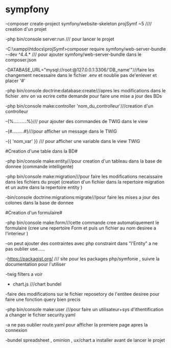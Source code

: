 # sympfony
-composer create-project symfony/website-skeleton projSymf ~5 //// creation d'un projet

-php bin/console server:run /// pour lancer le projet

-C:\xampp\htdocs\projSymf>composer require symfony/web-server-bundle --dev ^4.4.* /// pour ajouter symfony/web-server-bundle dans le composer.json

-DATABASE_URL="mysql://root:@127.0.0.1:3306/'DB_name'"///faire les changement necessaire dans le fichier .env et noublie pas de'enlever et placer '#'

-php bin/console doctrine:database:create///apres les modifications dans le fichier .env on va ecrire cette demande pour faire une mise a jour des BDs

-php bin/console make:controller 'nom_du_controlleur'///creation d'un controlleur 

-{%..........%}/// pour ajouter des commandes de TWIG dans le view

-{#.........#}///pour afficher un message dans le TWIG

-{{ 'nom_var' }} /// pour afficher une variable dans le view TWIG

#Creation d'une table dans la BD#

-php bin/console make:entity///pour creation d'un tableau dans la base de donnee (commande intelligente)

-php bin/console make:migration///pour faire les modifications necaissaire dans les fichiers du projet (creation d'un fichier dans la repertoire migration et un autre dans la repertoire entity )

-bin/console doctrine:migrations:migrate///pour faire les mises a jour des colones dans la base de donnee

#Creation d'un formulaire#

-php bin/console make:form///cette commande cree automatiquement le formulaire (cree une repertoire Form et puis un fichier au nom desiree a l'interieur )

-on peut ajouter des contraintes avec php constraint dans "l'Entity" a ne pas oublier use......

-https://packagist.org/ /// site pour les packages php/symfonie , suivre la documentation pour l'utiliser

-twig filters a voir 

- chart.js ///chart bundel 

-faire des modifications sur le fichier reposetory de l'entitee desiree pour faire une fonction query bien precis 

-php bin/console make:user ///pour faire un utilisateur+sys d'ithentification a changer le fichier security.yaml

-a ne pas oublier route.yaml pour afficher la premiere page apres la connexion 

-bundel spreadsheet , ominion , ux/chart a installer avant de lancer le projet

